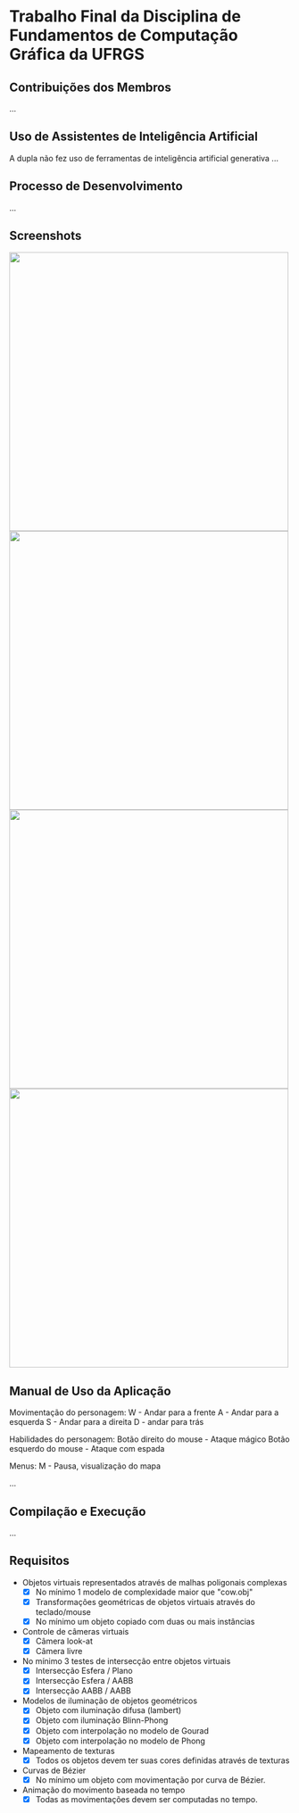 # Trabalho Final da Disciplina de Fundamentos de Computação Gráfica da UFRGS

## Contribuições dos Membros

...

## Uso de Assistentes de Inteligência Artificial
A dupla não fez uso de ferramentas de inteligência artificial generativa
...

## Processo de Desenvolvimento

...

## Screenshots
<img src="https://github.com/user-attachments/assets/b3a5b284-c013-4749-85c4-14bccc4878d0" width="500" />
<img src="https://github.com/user-attachments/assets/4a0db392-14d8-40c9-bc0a-90ae5f22df1a" width="500" />
<img src="https://github.com/user-attachments/assets/537d8909-c48d-4476-9acd-d52a9273fcaa" width="500" />
<img src="https://github.com/user-attachments/assets/d0860355-b5c6-4b14-a1de-d18907d99112" width="500" />


## Manual de Uso da Aplicação
Movimentação do personagem:
    W - Andar para a frente
    A - Andar para a esquerda
    S - Andar para a direita
    D - andar para trás

Habilidades do personagem:
    Botão direito do mouse - Ataque mágico
    Botão esquerdo do mouse - Ataque com espada

Menus:
    M - Pausa, visualização do mapa
    
...

## Compilação e Execução

...

## Requisitos

- Objetos virtuais representados através de malhas poligonais complexas
    - [x] No mínimo 1 modelo de complexidade maior que "cow.obj"
    - [x] Transformações geométricas de objetos virtuais através do teclado/mouse
    - [x] No mínimo um objeto copiado com duas ou mais instâncias

- Controle de câmeras virtuais
    - [x] Câmera look-at
    - [x] Câmera livre

- No mínimo 3 testes de intersecção entre objetos virtuais
    - [x] Intersecção Esfera / Plano
    - [x] Intersecção Esfera / AABB
    - [x] Intersecção AABB / AABB

- Modelos de iluminação de objetos geométricos
    - [x] Objeto com iluminação difusa (lambert)
    - [x] Objeto com iluminação Blinn-Phong
    - [x] Objeto com interpolação no modelo de Gourad
    - [x] Objeto com interpolação no modelo de Phong

- Mapeamento de texturas
    - [x] Todos os objetos devem ter suas cores definidas através de texturas

- Curvas de Bézier
    - [x] No mínimo um objeto com movimentação por curva de Bézier.

- Animação do movimento baseada no tempo
    - [x] Todas as movimentações devem ser computadas no tempo.
